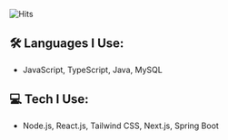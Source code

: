 ![Hits](https://hits.seeyoufarm.com/api/count/incr/badge.svg?url=https%3A%2F%2Fgithub.com%2Fsardor-m%2Fhit-counter&count_bg=%23F5C700&title_bg=%23939494&icon=&icon_color=%23E7E7E7&title=hits&edge_flat=false)

## 🛠 Languages I Use:
- JavaScript, TypeScript, Java, MySQL

## 💻 Tech I Use: 
- Node.js, React.js, Tailwind CSS, Next.js, Spring Boot
